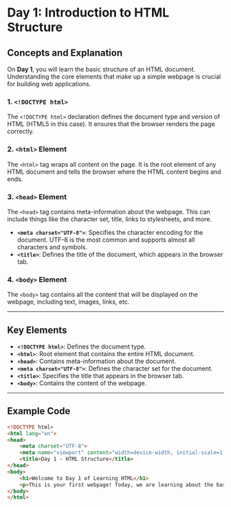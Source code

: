 # Day 1: Introduction to HTML Structure

## Concepts and Explanation
On **Day 1**, you will learn the basic structure of an HTML document. Understanding the core elements that make up a simple webpage is crucial for building web applications.

### 1. `<!DOCTYPE html>`
The `<!DOCTYPE html>` declaration defines the document type and version of HTML (HTML5 in this case). It ensures that the browser renders the page correctly.

### 2. `<html>` Element
The `<html>` tag wraps all content on the page. It is the root element of any HTML document and tells the browser where the HTML content begins and ends.

### 3. `<head>` Element
The `<head>` tag contains meta-information about the webpage. This can include things like the character set, title, links to stylesheets, and more.

- **`<meta charset="UTF-8">`**: Specifies the character encoding for the document. UTF-8 is the most common and supports almost all characters and symbols.
- **`<title>`**: Defines the title of the document, which appears in the browser tab.

### 4. `<body>` Element
The `<body>` tag contains all the content that will be displayed on the webpage, including text, images, links, etc.

---

## Key Elements

- **`<!DOCTYPE html>`**: Defines the document type.
- **`<html>`**: Root element that contains the entire HTML document.
- **`<head>`**: Contains meta-information about the document.
- **`<meta charset="UTF-8">`**: Defines the character set for the document.
- **`<title>`**: Specifies the title that appears in the browser tab.
- **`<body>`**: Contains the content of the webpage.

---

## Example Code

```html
<!DOCTYPE html>
<html lang="en">
<head>
    <meta charset="UTF-8">
    <meta name="viewport" content="width=device-width, initial-scale=1.0">
    <title>Day 1 - HTML Structure</title>
</head>
<body>
    <h1>Welcome to Day 1 of Learning HTML</h1>
    <p>This is your first webpage! Today, we are learning about the basic structure of an HTML document.</p>
</body>
</html>
